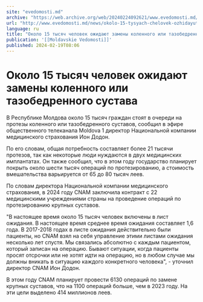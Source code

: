 ```yaml
---
site: "evedomosti.md"
archive: "https://web.archive.org/web/20240224092621/www.evedomosti.md/news/okolo-15-tysyach-chelovek-ozhidayut-zameny-kolennogo-ili-taz"
url: "http://www.evedomosti.md/news/okolo-15-tysyach-chelovek-ozhidayut-zameny-kolennogo-ili-taz"
language: ru
title: "Около 15 тысяч человек ожидают замены коленного или тазобедренного сустава"
publication: '[[Moldavskie Vedomosti]]'
published: 2024-02-19T08:06
---
```


# Около 15 тысяч человек ожидают замены коленного или тазобедренного сустава

В Республике Молдова около 15 тысяч граждан стоят в очереди на протезы коленного или тазобедренного суставов, сообщил в эфире общественного телеканала Moldova 1 директор Национальной компании медицинского страхования Ион Додон.

По его словам, общая потребность составляет более 21 тысячи протезов, так как некоторые люди нуждаются в двух медицинских имплантатах. Он также сообщил, что в этом году государство планирует покрыть около шести тысяч операций по протезированию, а стоимость вмешательства варьируется от 65 до 80 тысяч леев.

По словам директора Национальной компании медицинского страхования, в 2024 году CNAM заключила контракт с 22 медицинскими учреждениями страны на проведение операций по протезированию крупных суставов.

"В настоящее время около 15 тысяч человек включены в лист ожидания. В настоящее время среднее время ожидания составляет 1,6 года. В 2017-2018 годах в листе ожидания действительно были пациенты, но CNAM взял на себя управление этими листами ожидания несколько лет спустя. Мы связались абсолютно с каждым пациентом, который записан на операцию. Бывают ситуации, когда пациенты просят отсрочки или не хотят идти на операцию, но в любом случае мы должны вникать в ситуацию каждого конкретного человека", - уточнил директор CNAM Ион Додон.

В этом году CNAM планирует провести 6130 операций по замене крупных суставов, что на 1100 операций больше, чем в 2023 году. На эти цели выделено 414 миллионов леев.